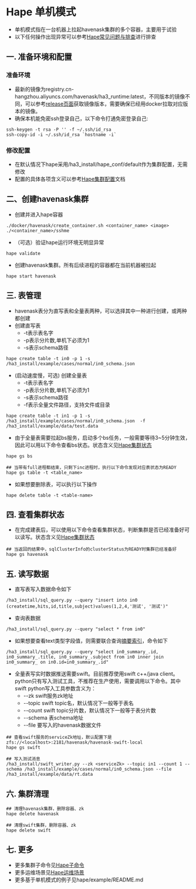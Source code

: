 # Hape 单机模式

* 单机模式指在一台机器上拉起havenask集群的多个容器，主要用于试验
* 以下任何操作出现异常可以参考[Hape常见问题与排查](Hape常见问题与排查.md)进行排查


##  一. 准备环境和配置

### 准备环境
* 最新的镜像为registry.cn-hangzhou.aliyuncs.com/havenask/ha3_runtime:latest，不同版本的镜像不同，可以参考[release页面](https://github.com/alibaba/havenask/releases)获取镜像版本，需要确保已经用docker拉取对应版本的镜像。
* 确保本机能免密ssh登录自己，以下命令打通免密登录自己:
```
ssh-keygen -t rsa -P '' -f ~/.ssh/id_rsa
ssh-copy-id -i ~/.ssh/id_rsa `hostname -i`
```

### 修改配置
* 在默认情况下hape采用/ha3_install/hape_conf/default作为集群配置，无需修改
* 配置的具体各项含义可以参考[Hape集群配置](Hape集群配置.md)文档


## 二、创建havenask集群

*  创建并进入hape容器
```
./docker/havenask/create_container.sh <container_name> <image>
./<container_name>/sshme
```

* （可选）验证hape运行环境无明显异常
```
hape validate
```

* 创建havenask集群。所有后续进程的容器都在当前机器被拉起
```
hape start havenask
```

## 三. 表管理
* havenask表分为直写表和全量表两种，可以选择其中一种进行创建，或两种都创建
* 创建直写表
    * -t表示表名字
    * -p表示分片数,单机下必须为1
    * -s表示schema路径
```
hape create table -t in0 -p 1 -s /ha3_install/example/cases/normal/in0_schema.json

```
* (启动速度慢，可选) 创建全量表
    * -t表示表名字
    * -p表示分片数,单机下必须为1
    * -s表示schema路径
    * -f表示全量文件路径，支持文件或目录
```
hape create table -t in1 -p 1 -s /ha3_install/example/cases/normal/in0_schema.json  -f /ha3_install/example/data/test.data
```
* 由于全量表需要拉起bs服务，启动多个bs任务，一般需要等待3~5分钟生效，因此可以用以下命令查看bs状态。状态含义见[Hape集群状态](Hape集群状态.md)
```
hape gs bs

## 当带有full进程都结束，只剩下inc进程时，执行以下命令发现对应表状态为READY
hape gs table -t <table_name>
```

* 如果想要删除表，可以执行以下操作
```
hape delete table -t <table-name>
```

## 四. 查看集群状态
* 在完成建表后，可以使用以下命令查看集群状态，判断集群是否已经准备好可以读写。状态含义见[Hape集群状态](Hape集群状态.md)
```
## 当返回的结果中，sqlClusterInfo的clusterStatus为READY时集群已经准备好
hape gs havenask
```

## 五. 读写数据
* 直写表写入数据命令如下
```
/ha3_install/sql_query.py --query "insert into in0 (createtime,hits,id,title,subject)values(1,2,4,'测试', '测试')"
```

* 查询表数据
```
/ha3_install/sql_query.py --query "select * from in0"
```

* 如果想要查看text类型字段值，则需要联合查询[摘要索引](摘要索引)，命令如下
```
/ha3_install/sql_query.py --query "select in0_summary_.id, in0_summary_.title, in0_summary_.subject from in0 inner join in0_summary_ on in0.id=in0_summary_.id"
```



* 全量表写实时数据推送需要swift。目前推荐使用swift c++/java client。python只有写入测试工具，不推荐在生产使用，需要调用以下命令。其中swift python写入工具参数含义为：
    * --zk swift服务zk地址
    * --topic swift topic名，默认情况下一般等于表名
    * --count swift topic分片数，默认情况下一般等于表分片数
    * --schema 表schema地址
    * --file 要写入的havenask数据文件
```
## 查看swift服务的serviceZk地址，默认配置下是zfs://<localhost>:2181/havenask/havenask-swift-local
hape gs swift

## 写入测试消息
/ha3_install/swift_writer.py --zk <serviceZk> --topic in1 --count 1 --schema /ha3_install/example/cases/normal/in0_schema.json --file /ha3_install/example/data/rt.data
```

## 六. 集群清理
```
## 清理havenask集群，删除容器、zk
hape delete havenask

## 清理swift集群，删除容器、zk
hape delete swift
```

## 七. 更多
* 更多集群子命令见[Hape子命令](HapeCmd-1.0.0.md)
* 更多运维场景见[Hape运维场景](Hape运维场景.md)
* 更多基于单机模式的例子见hape/example/README.md
